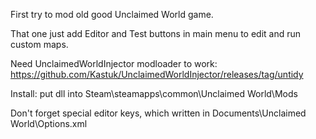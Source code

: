 First try to mod old good Unclaimed World game.

That one just add Editor and Test buttons in main menu to edit and run custom maps.

Need UnclaimedWorldInjector modloader to work: https://github.com/Kastuk/UnclaimedWorldInjector/releases/tag/untidy

Install: put dll into Steam\steamapps\common\Unclaimed World\Mods

Don't forget special editor keys, which written in Documents\Unclaimed World\Options.xml
